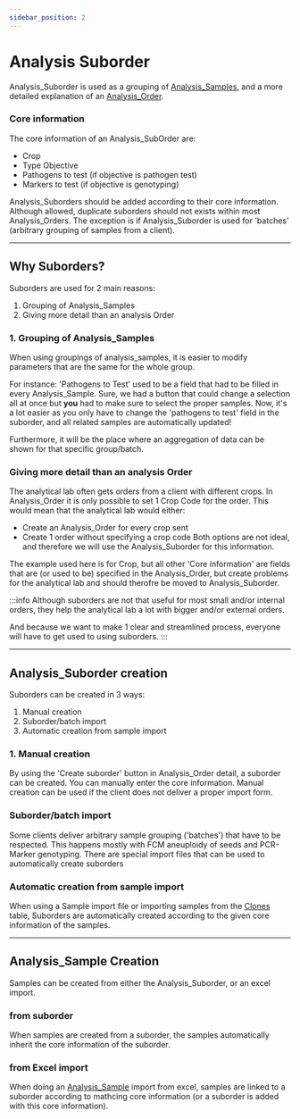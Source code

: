 ```yaml
---
sidebar_position: 2
---
```


# Analysis Suborder
Analysis_Suborder is used as a grouping of [Analysis_Samples](Analysis_Sample.md), and a more detailed explanation of an [Analysis_Order](Analysis_Order.md).

### Core information
The core information of an Analysis_SubOrder are:
- Crop
- Type Objective
- Pathogens to test (if objective is pathogen test)
- Markers to test (if objective is genotyping)

Analysis_Suborders should be added according to their core information. Although allowed, duplicate suborders should not exists within most Analysis_Orders. The exception is if Analysis_Suborder is used for 'batches' (arbitrary grouping of samples from a client).

---

## Why Suborders?
Suborders are used for 2 main reasons:
1. Grouping of Analysis_Samples
2. Giving more detail than an analysis Order

### 1. Grouping of Analysis_Samples
When using groupings of analysis_samples, it is easier to modify parameters that are the same for the whole group.

For instance: 'Pathogens to Test' used to be a field that had to be filled in every Analysis_Sample. Sure, we had a button that could change a selection all at once but **you** had to make sure to select the proper samples. Now, it's a lot easier as you only have to change the 'pathogens to test' field in the suborder, and all related samples are automatically updated!

Furthermore, it will be the place where an aggregation of data can be shown for that specific group/batch.

###  Giving more detail than an analysis Order
The analytical lab often gets orders from a client with different crops. In Analysis_Order it is only possible to set 1 Crop Code for the order. This would mean that the analytical lab would either:
- Create an Analysis_Order for every crop sent
- Create 1 order without specifying a crop code
Both options are not ideal, and therefore we will use the Analysis_Suborder for this information. 

The example used here is for Crop, but all other 'Core information' are fields that are (or used to be) specified in the Analysis_Order, but create problems for the analytical lab and should therofre be moved to Analysis_Suborder.

:::info
Although suborders are not that useful for most small and/or internal orders, they help the analytical lab a lot with bigger and/or external orders. 

And because we want to make 1 clear and streamlined process, everyone will have to get used to using suborders.
:::

---

## Analysis_Suborder creation
Suborders can be created in 3 ways:
1. Manual creation
2. Suborder/batch import
3. Automatic creation from sample import

### 1. Manual creation
By using the 'Create suborder' button in Analysis_Order detail, a suborder can be created. You can manually enter the core information. Manual creation can be used if the client does not deliver a proper import form.

### Suborder/batch import
Some clients deliver arbitrary sample grouping ('batches') that have to be respected. This happens mostly with FCM aneuploidy of seeds and PCR-Marker genotyping. There are special import files that can be used to automatically create suborders

### Automatic creation from sample import
When using a Sample import file or importing samples from the [Clones](../Tissue_Culture/Clones.md) table, Suborders are automatically created according to the given core information of the samples.


---

## Analysis_Sample Creation
Samples can be created from either the Analysis_Suborder, or an excel import. 

### from suborder
When samples are created from a suborder, the samples automatically inherit the core information of the suborder.

### from Excel import
When doing an [Analysis_Sample](Analysis_Sample.md) import from excel, samples are linked to a suborder according to mathcing core information (or a suborder is added with this core information).
 